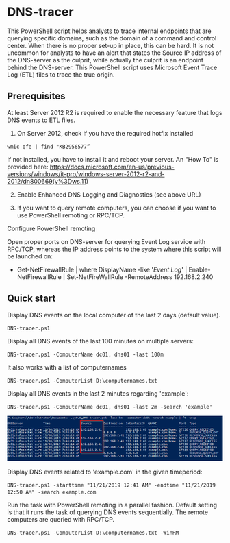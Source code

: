 # DNS-tracer
This PowerShell script helps analysts to trace internal endpoints that are querying specific domains, such as the domain of a command and control center. When there is no proper set-up in place, this can be hard. It is not uncommon for analysts to have an alert that states the Source IP address of the DNS-server as the culprit, while actually the culprit is an endpoint behind the DNS-server. This PowerShell script uses Microsoft Event Trace Log (ETL) files to trace the true origin.

## Prerequisites

At least Server 2012 R2 is required to enable the necessary feature that logs DNS events to ETL files.

1) On Server 2012, check if you have the required hotfix installed

```
wmic qfe | find "KB2956577”
```
If not installed, you have to install it and reboot your server. An "How To" is provided here: https://docs.microsoft.com/en-us/previous-versions/windows/it-pro/windows-server-2012-r2-and-2012/dn800669(v%3Dws.11)

2) Enable Enhanced DNS Logging and Diagnostics (see above URL)

3) If you want to query remote computers, you can choose if you want to use PowerShell remoting or RPC/TCP.

Configure PowerShell remoting 

Open proper ports on DNS-server for querying Event Log service with RPC/TCP, whereas the IP address points to the system where this script will be launched on:
- Get-NetFirewallRule | where DisplayName -like  '*Event Log*' | Enable-NetFirewallRule | Set-NetFireWallRule -RemoteAddress 192.168.2.240


## Quick start

Display DNS events on the local computer of the last 2 days (default value).
```
DNS-tracer.ps1
```

Display all DNS events of the last 100 minutes on multiple servers:
```
DNS-tracer.ps1 -ComputerName dc01, dns01 -last 100m
```

It also works with a list of computernames
```
DNS-tracer.ps1 -ComputerList D:\computernames.txt
```

Display all DNS events in the last 2 minutes regarding 'example':

```
DNS-tracer.ps1 -ComputerName dc01, dns01 -last 2m -search 'example'
```

![Image](/Images/Example.png)

Display DNS events related to 'example.com' in the given timeperiod:
```
DNS-tracer.ps1 -starttime "11/21/2019 12:41 AM" -endtime "11/21/2019 12:50 AM" -search example.com 
```

Run the task with PowerShell remoting in a parallel fashion. Default setting is that it runs the task of querying DNS events sequentially. The remote computers are queried with RPC/TCP.
```
DNS-tracer.ps1 -ComputerList D:\computernames.txt -WinRM
```


